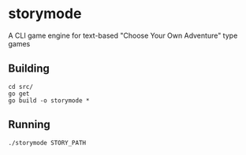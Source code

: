 # storymode
A CLI game engine for text-based "Choose Your Own Adventure" type games 

## Building
```
cd src/
go get
go build -o storymode *
```

## Running
```
./storymode STORY_PATH
```
